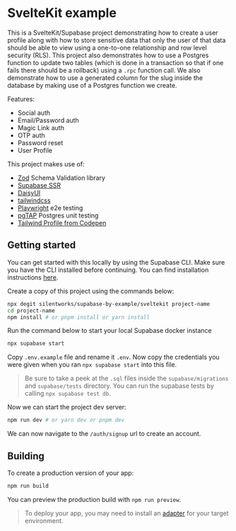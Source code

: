 # SvelteKit example

This is a SvelteKit/Supabase project demonstrating how to create a user profile along with how to store sensitive data that only the user of that data should be able to view using a one-to-one relationship and row level security (RLS). This project also demonstrates how to use a Postgres function to update two tables (which is done in a transaction so that if one fails there should be a rollback) using a `.rpc` function call. We also demonstrate how to use a generated column for the slug inside the database by making use of a Postgres function we create.

Features:

- Social auth
- Email/Password auth
- Magic Link auth
- OTP auth
- Password reset
- User Profile

This project makes use of:

- [Zod](https://zod.dev/) Schema Validation library
- [Supabase SSR](https://supabase.com/docs/guides/auth/server-side)
- [DaisyUI](https://daisyui.com/)
- [tailwindcss](https://tailwindcss.com/)
- [Playwright](https://playwright.dev/) e2e testing
- [pgTAP](https://pgtap.org/) Postgres unit testing
- [Tailwind Profile from Codepen](https://codepen.io/ScottWindon/pen/XWdbPLm)

## Getting started

You can get started with this locally by using the Supabase CLI. Make sure you have the CLI installed before continuing. You can find installation instructions [here](https://supabase.com/docs/guides/cli).

Create a copy of this project using the commands below:

```bash
npx degit silentworks/supabase-by-example/sveltekit project-name
cd project-name
npm install # or pnpm install or yarn install
```

Run the command below to start your local Supabase docker instance

```bash
npx supabase start
```

Copy `.env.example` file and rename it `.env`. Now copy the credentials you were given when you ran `npx supabase start` into this file.

> Be sure to take a peek at the `.sql` files inside the `supabase/migrations` and `supabase/tests` directory. You can run the supabase tests by calling `npx supabase test db`.

Now we can start the project dev server:

```bash
npm run dev # or yarn dev or pnpm dev
```

We can now navigate to the `/auth/signup` url to create an account.

## Building

To create a production version of your app:

```bash
npm run build
```

You can preview the production build with `npm run preview`.

> To deploy your app, you may need to install an [adapter](https://kit.svelte.dev/docs/adapters) for your target environment.
